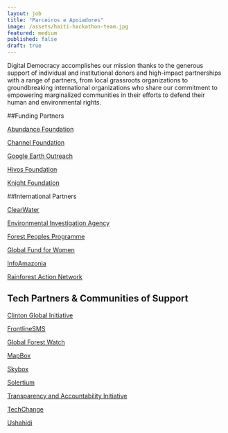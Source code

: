 ```yaml
---
layout: job
title: "Parceiros e Apoiadores"
image: /assets/haiti-hackathon-team.jpg
featured: medium
published: false
draft: true
---
```

Digital Democracy accomplishes our mission thanks to the generous support of individual and institutional donors and high-impact partnerships with a range of partners, from local grassroots organizations to groundbreaking international organizations who share our commitment to empowering marginalized communities in their efforts to defend their human and environmental rights.

##Funding Partners

[Abundance Foundation](http://www.abundance.org/empowerment/dd/)

[Channel Foundation](http://www.channelfoundation.org/dd.html)

[Google Earth Outreach](http://www.google.com/earth/outreach/grants/developer/)

[Hivos Foundation](https://south-america.hivos.org/)

[Knight Foundation](http://www.knightfoundation.org/grants/20123670/)

##International Partners

[ClearWater](http://www.giveclearwater.org/)

[Environmental Investigation Agency](http://eia-global.org/)

[Forest Peoples Programme](http://www.forestpeoples.org/)

[Global Fund for Women](http://www.globalfundforwomen.org/)

[InfoAmazonia](http://infoamazonia.org/)

[Rainforest Action Network](http://www.ran.org/)

## Tech Partners & Communities of Support

[Clinton Global Initiative](https://www.clintonfoundation.org/clinton-global-initiative)

[FrontlineSMS](http://www.frontlinesms.com/)

[Global Forest Watch](http://www.globalforestwatch.org/)

[MapBox](https://www.mapbox.com/)

[Skybox](http://www.skyboximaging.com/)

[Solertium](http://www.solertium.com/)

[Transparency and Accountability Initiative](http://www.transparency-initiative.org/)

[TechChange](https://www.techchange.org/)

[Ushahidi](http://www.ushahidi.com/)
